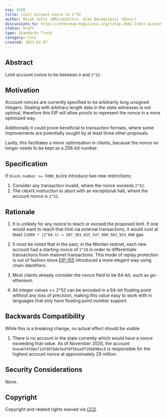 ```yaml
---
eip: 3338
title: Limit account nonce to 2^52
author: Micah Zoltu (@MicahZoltu), Alex Beregszaszi (@axic)
discussions-to: https://ethereum-magicians.org/t/eip-2681-limit-account-nonce-to-2-64-1/4324
status: Draft
type: Standards Track
category: Core
created: 2021-03-07
---
```


## Abstract

Limit account nonce to be between `0` and `2^52`.

## Motivation

Account nonces are currently specified to be arbitrarily long unsigned integers. Dealing with arbitrary length data in the state witnesses is not optimal, therefore this EIP will allow proofs to represent the nonce in a more optimized way.

Additionally it could prove beneficial to transaction formats, where some improvements are potentially sought by at least three other proposals.

Lastly, this facilitates a minor optimisation in clients, because the nonce no longer needs to be kept as a 256-bit number.

## Specification

If `block.number >= FORK_BLOCK` introduce two new restrictions:

1. Consider any transaction invalid, where the nonce exceeds `2^52`.
2. The `CREATE` instruction to abort with an exceptional halt, where the account nonce is `2^52`.

## Rationale

1. It is unlikely for any nonce to reach or exceed the proposed limit. If one would want to reach that limit via external transactions, it would cost at least `21000 * (2^64-1) = 387_381_625_547_900_583_915_000` gas.

2. It must be noted that in the past, in the Morden testnet, each new account had a starting nonce of `2^20` in order to differentiate transactions from mainnet transactions.
This mode of replay protection is out of fashion since [EIP-155](./eip-155.md) introduced a more elegant way using chain identifiers.

3. Most clients already consider the nonce field to be 64-bit, such as go-ethereum.

4. All integer values <= 2^52 can be encoded in a 64-bit floating point without any loss of precision, making this value easy to work with in languages that only have floating point number support.

## Backwards Compatibility

While this is a breaking change, no actual effect should be visible:

1. There is no account in the state currently which would have a nonce exceeding that value. As of November 2020, the account `0xea674fdde714fd979de3edf0f56aa9716b898ec8` is responsible for the highest account nonce at approximately 29 million.

## Security Considerations

None.

## Copyright

Copyright and related rights waived via [CC0](https://creativecommons.org/publicdomain/zero/1.0/).
